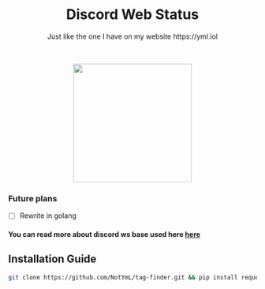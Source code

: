 <div id="header" align="center">
  <h1>Discord Web Status</h1>
  Just like the one I have on my website https://yml.lol
</div>
<br>
<div id="header" align="center" style="margin-top: 30px;">
    <img src="https://media.discordapp.net/attachments/960875925229166643/1105516629070184508/image.png?width=305&height=188" width="240">
</div>
  
### Future plans
- [ ] Rewrite in golang

#### You can read more about discord ws base used here [here](https://github.com/NotYmL/discord-ws-base)


## Installation Guide
```sh
git clone https://github.com/NotYmL/tag-finder.git && pip install requests
```
